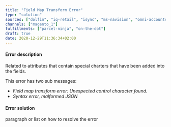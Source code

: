 ```yaml
---
title: "Field Map Transform Error"
type: "solution"
sources: ["dolfin", "iq-retail", "isync", "ms-navision", "omni-accounts", "pastel-partner", "sage-50cloud-pastel-xpress", "sage-200-evolution", "sage-300cloud", "sage-business-cloud-financials", "sage-evolution", "sage-one", "sage-pastel-evolution", "sap", "syspro" ]
channels: ["magento_1"]
fulfillments: ["parcel-ninja", "on-the-dot"]
draft: true
date: 2020-12-29T11:36:34+02:00
---
```


#### Error description
 Related to attributes that contain special charters that have been added into the fields.
 
This error has two sub messages:

- *Field map transform error: Unexpected control character found.*
- *Syntax error, malformed JSON*


#### Error solution
paragraph or list on how to resolve the error